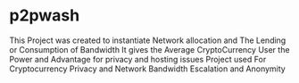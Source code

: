 # p2pwash

This Project was created to instantiate Network allocation and The Lending or Consumption of Bandwidth
It gives the Average CryptoCurrency User the Power and Advantage for privacy and hosting issues
Project used For Cryptocurrency Privacy and Network Bandwidth Escalation and Anonymity
